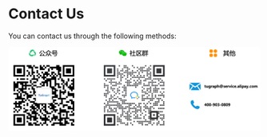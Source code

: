 # Contact Us
You can contact us through the following methods:

![contacts](../../static/img/contacts.png)